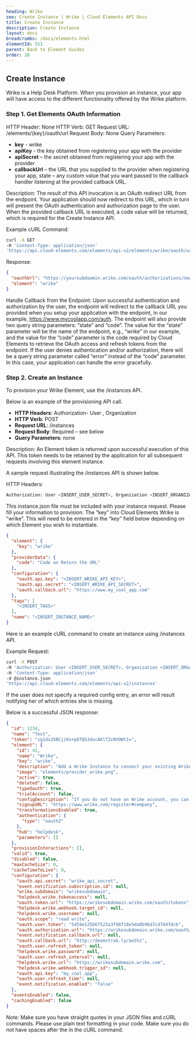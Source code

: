 ```yaml
---
heading: Wrike
seo: Create Instance | Wrike | Cloud Elements API Docs
title: Create Instance
description: Create Instance
layout: docs
breadcrumbs: /docs/elements.html
elementId: 551
parent: Back to Element Guides
order: 20
---
```


## Create Instance

Wrike is a Help Desk Platform. When you provision an instance, your app will have access to the different functionality offered by the Wrike platform.

### Step 1. Get Elements OAuth Information

HTTP Header: None
HTTP Verb: GET
Request URL: /elements/{key}/oauth/url
Request Body: None
Query Parameters:

* __key__ - wrike
* __apiKey__ - the key obtained from registering your app with the provider
* __apiSecret__ – the secret obtained from registering your app with the provider
* __callbackUrl__ – the URL that you supplied to the provider when registering your app, state – any custom value that you want passed to the callback handler listening at the provided callback URL.

Description: The result of this API invocation is an OAuth redirect URL from the endpoint. Your application should now redirect to this URL, which in turn will present the OAuth authentication and authorization page to the user. When the provided callback URL is executed, a code value will be returned, which is required for the Create Instance API.

Example cURL Command:

```bash
curl -X GET
-H 'Content-Type: application/json'
'https://api.cloud-elements.com/elements/api-v2/elements/wrike/oauth/url?apiKey=wrike_api_key&apiSecret=wrike_api_secret&callbackUrl=http://www.my_cool_app.com/auth&state=wirke'
```

Response:

```json
{
  "oauthUrl": "https://yoursubdoamin.wrike.com/oauth/authorizations/new?response_type=code&client_id=wrike_unique_identifier&redirect_uri=http://www.my_cool_app.com/auth&scope=read write&state=wrike",
  "element": "wrike"
}
```

Handle Callback from the Endpoint:
Upon successful authentication and authorization by the user, the endpoint will redirect to the callback URL you provided when you setup your application with the endpoint, in our example, https://www.mycoolapp.com/auth. The endpoint will also provide two query string parameters: “state” and “code”. The value for the “state” parameter will be the name of the endpoint, e.g., “wrike” in our example, and the value for the “code” parameter is the code required by Cloud Elements to retrieve the OAuth access and refresh tokens from the endpoint. If the user denies authentication and/or authorization, there will be a query string parameter called “error” instead of the “code” parameter. In this case, your application can handle the error gracefully.

### Step 2. Create an Instance

To provision your Wrike Element, use the /instances API.

Below is an example of the provisioning API call.

* __HTTP Headers__: Authorization- User <user secret>, Organization <organization secret>
* __HTTP Verb__: POST
* __Request URL__: /instances
* __Request Body__: Required – see below
* __Query Parameters__: none

Description: An Element token is returned upon successful execution of this API. This token needs to be retained by the application for all subsequent requests involving this element instance.

A sample request illustrating the /instances API is shown below.

HTTP Headers:

```bash
Authorization: User <INSERT_USER_SECRET>, Organization <INSERT_ORGANIZATION_SECRET>

```
This instance.json file must be included with your instance request.  Please fill your information to provision.  The “key” into Cloud Elements Wrike is “wrike”.  This will need to be entered in the “key” field below depending on which Element you wish to instantiate.

```json
{
  "element": {
    "key": "wrike"
  },
  "providerData": {
    "code": "Code on Return the URL"
  },
  "configuration": {
    "oauth.api.key": "<INSERT_WRIKE_API_KEY>",
    "oauth.api.secret": "<INSERT_WRIKE_API_SECRET>",
    "oauth.callback.url": "https://www.my_cool_app.com"
  },
  "tags": [
    "<INSERT_TAGS>"
  ],
  "name": "<INSERT_INSTANCE_NAME>"
}
```

Here is an example cURL command to create an instance using /instances API.

Example Request:

```bash
curl -X POST
-H 'Authorization: User <INSERT_USER_SECRET>, Organization <INSERT_ORGANIZATION_SECRET>'
-H 'Content-Type: application/json'
-d @instance.json
'https://api.cloud-elements.com/elements/api-v2/instances'
```

If the user does not specify a required config entry, an error will result notifying her of which entries she is missing.

Below is a successful JSON response:

```json
{
  "id": 1234,
  "name": "Test",
  "token": "zg1dx35BCjiKo+pbTQS3dxcAKlfZcNVOWtI=",
  "element": {
    "id": 41,
    "name": "Wrike",
    "key": "wrike",
    "description": "Add a Wrike Instance to connect your existing Wrike account to the Help Desk Hub, allowing you to manage your  incidents, priorities, statuses, users, etc. across multiple Help Desk Elements. You will need your Wrike account information to add an instance.",
    "image": "elements/provider_wrike.png",
    "active": true,
    "deleted": false,
    "typeOauth": true,
    "trialAccount": false,
    "configDescription": "If you do not have an Wrike account, you can create one at Wrike Register",
    "signupURL": "https://www.wrike.com/register#company",
    "transformationsEnabled": true,
    "authentication": {
      "type": "oauth2"
    },
    "hub": "helpdesk",
    "parameters": []
  },
  "provisionInteractions": [],
  "valid": true,
  "disabled": false,
  "maxCacheSize": 0,
  "cacheTimeToLive": 0,
  "configuration": {
    "oauth.api.secret": "wrike_api_secret",
    "event.notification.subscription.id": null,
    "wrike.subdomain": "wrikesubdomain",
    "helpdesk.wrike.tokenaccess": null,
    "oauth.token.url": "https://wrikesubdomain.wrike.com/oauth/tokens",
    "helpdesk.wrike.webhook.target_id": null,
    "helpdesk.wrike.username": null,
    "oauth.scope": "read write",
    "oauth.user.token": "5459e125b67523a3f98f18e5da0b96d7cd744fdcb",
    "oauth.authorization.url": "https://wrikesubdomain.wrike.com/oauth/authorizations/new",
    "event.notification.callback.url": null,
    "oauth.callback.url": "http://deomstrab.ly/authz",
    "oauth.user.refresh_token": null,
    "helpdesk.wrike.password": null,
    "oauth.user.refresh_interval": null,
    "helpdesk.wrike.url": "https://wrikesubdomain.wrike.com",
    "helpdesk.wrike.webhook.trigger_id": null,
    "oauth.api.key": "my_cool_app",
    "oauth.user.refresh_time": null,
    "event.notification.enabled": "false"
  },
  "eventsEnabled": false,
  "cachingEnabled": false
}
```

Note:  Make sure you have straight quotes in your JSON files and cURL commands.  Please use plain text formatting in your code.  Make sure you do not have spaces after the in the cURL command.
